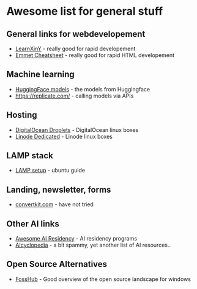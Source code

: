 # Awesome list for general stuff

## General links for webdevelopement
* [LearnXinY](https://learnxinyminutes.com/) - really good for rapid developement
* [Emmet Cheatsheet](https://docs.emmet.io/cheat-sheet/) - really good for rapid HTML developement

## Machine learning
* [HuggingFace models](https://huggingface.co/models) - the models from Huggingface
* https://replicate.com/  - calling models via APIs

## Hosting
* [DigitalOcean Droplets](https://www.digitalocean.com/pricing/droplets) - DigitalOcean linux boxes
* [Linode Dedicated](https://www.linode.com/pricing/) - Linode linux boxes

## LAMP stack
* [LAMP setup](https://help.ubuntu.com/community/ApacheMySQLPHP) - ubuntu guide

## Landing, newsletter, forms
* [convertkit.com](https://convertkit.com/) - have not tried

## Other AI links
* [Awesome AI Residency](https://github.com/dangkhoasdc/awesome-ai-residency) - AI residency programs
* [AIcyclopedia](https://www.aicyclopedia.com/) - a bit spammy, yet another list of AI resources..

## Open Source Alternatives
* [FossHub](https://www.fosshub.com) - Good overview of the open source landscape for windows
